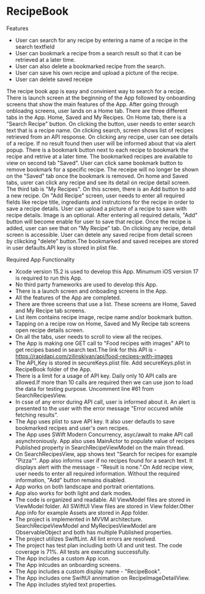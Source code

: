 # RecipeBook

Features
* User can search for any recipe by entering a name of a recipe in the search textfield
* User can bookmark a recipe from a search result so that it can be retrieved at a later time.
* User can also delete a bookmarked recipe from the search.
* User can save his own recipe and upload a picture of the recipe. 
* User can delete saved receipe

The recipe book app is easy and convinient way to search for a recipe. There is launch screen at the beginning of the App followed by onboarding screens that show the main features of the App. After going through onbloadng screens, user lands on a Home tab. There are three different tabs in the App. Home, Saved and My Recipes. On Home tab, there is a "Search Recipe" button. On clicking the button, user needs to enter search text that is a recipe name. On clicking search, screen shows list of recipes retrieved from an API response. On clicking any recipe, user can see details of a recipe. If no result found then user will be informed about that via alert popup. There is a bookmark button next to each recipe to bookmark the recipe and retrive at a later time. The bookmarked recipes are available to view on second tab "Saved". User can click same bookmark button to remove bookmark for a specific recipe. The receipe will no longer be shown on the "Saved" tab once the bookmark is removed. On home and Saved tabs, usrer can click any recipe and see its detail on recipe detail screen. The third tab is "My Recipes". On this screen, there is an Add button to add a new recipe. On "Add Recipe" screen, user needs to enter all required fields like recipe title, ingrediants and instrutcions for the recipe in order to save a recipe details. User can upload a picture of a recipe to save with recipe details. Image is an optional. After entering all required details, "Add" button will become enable for user to save that recipe. Once the recipe is added, user can see that on "My Recipe" tab. On clicking any recipe, detail screen is accessible. User can detele any saved recipe from detail screen by clikcking "delete" button.The bookmarked and saved receipes are stored in user defaults.API key is stored in plist file.

Required App Functionality
* Xcode version 15.2 is used to develop this App. Minumum iOS version 17 is required to run this App.
* No third party frameworks are used to develop this App.
* There is a launch screen and onboading screens in the App.
* All the features of the App are completed.
* There are three screens that use a list. These screens are Home, Saved and My Recipe tab screens.
* List item contains recipe image, recipe name and/or bookmark button.
* Tapping on a recipe row on Home, Saved and My Recipe tab screens open recipe details screen.
* On all the tabs, user needs to scroll to view all the recipes.
* The App is making one GET call to "Food recipes with images" API to get recipes based in search text.The link for this API is - https://rapidapi.com/zilinskivan/api/food-recipes-with-images
* The API_Key is stored in secureKeys.plist file. Add secureKeys.plist in RecipeBook folder of the App.
* There is a limit for a usage of API key. Daily only 10 API calls are allowed.If more than 10 calls are required then we can use json to load the data for testing purpose. Uncomment line #61 from SearchRecipesView.
* In csse of any error during API call, user is informed about it. An alert is presented to the user with the error message "Error occured while fetching results".
* The App uses plist to save API key. It also user defautls to save bookmarked recipes and user's own recipes.
* The App uses SWift Modern Concurrency, asyc/await to make API call asynchroniously. App also uses MainActor to populate value of recipes Published property in SearchRecipeViewModel on the main thread.
* On SearchRecipesView, app shows text "Search for recipes for example "Pizza"". App also informs user if no recipes found for a search text. It displays alert with the message - "Result is none.".On Add recipe view, user needs to enter all required information. Without the required information, "Add" button remains disabled.
* App works on both landscape and portrait orientations.
* App also works for both light and dark modes.
* The code is organized and readable. All ViewModel files are stored in ViewModel folder. All SWiftUI View files are stored in View folder.Other App info for example Assets are stored in App folder.
* The project is implemented in MVVM architecture. SearchRecipeViewModel and MyRecipesViewModel are ObservableObject and both has multiple Published properties.
* The project utilizes SwiftLint. All lint errors are resolved.
* The project has test plan including both UI and unit test. The code coverage is 71%. All tests are executing successfully.
* The App includes a custom App icon.
* The App inlcudes an onboarding screens.
* The App includes a custom display name - "RecipeBook".
* The App includes one SwiftUI annimation on RecipeImageDetailView.
* The App includes styled text properties.

  

